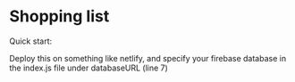 # Shopping list

Quick start:

Deploy this on something like netlify, and specify your firebase database in the index.js file under databaseURL (line 7)
